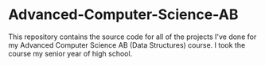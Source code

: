 # Advanced-Computer-Science-AB
This repository contains the source code for all of the projects I've done for my Advanced Computer Science AB (Data Structures) course. I took the course my senior year of high school. 

